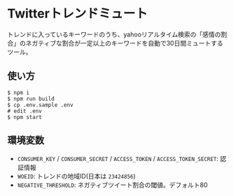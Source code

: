 # Twitterトレンドミュート
トレンドに入っているキーワードのうち、yahooリアルタイム検索の「感情の割合」のネガティブな割合が一定以上のキーワードを自動で30日間ミュートするツール。

## 使い方
```
$ npm i
$ npm run build
$ cp .env.sample .env
# edit .env
$ npm start
```

## 環境変数
* `CONSUMER_KEY` / `CONSUMER_SECRET` / `ACCESS_TOKEN` / `ACCESS_TOKEN_SECRET`:  認証情報
* `WOEID`: トレンドの地域ID(日本は `23424856`)
* `NEGATIVE_THRESHOLD`: ネガティブツイート割合の閾値。デフォルト80
